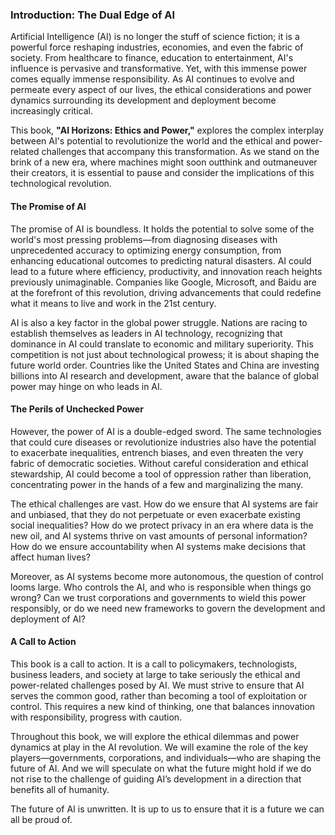 ### **Introduction: The Dual Edge of AI**

Artificial Intelligence (AI) is no longer the stuff of science fiction; it is a powerful force reshaping industries, economies, and even the fabric of society. From healthcare to finance, education to entertainment, AI's influence is pervasive and transformative. Yet, with this immense power comes equally immense responsibility. As AI continues to evolve and permeate every aspect of our lives, the ethical considerations and power dynamics surrounding its development and deployment become increasingly critical.

This book, **"AI Horizons: Ethics and Power,"** explores the complex interplay between AI's potential to revolutionize the world and the ethical and power-related challenges that accompany this transformation. As we stand on the brink of a new era, where machines might soon outthink and outmaneuver their creators, it is essential to pause and consider the implications of this technological revolution.

#### **The Promise of AI**

The promise of AI is boundless. It holds the potential to solve some of the world's most pressing problems—from diagnosing diseases with unprecedented accuracy to optimizing energy consumption, from enhancing educational outcomes to predicting natural disasters. AI could lead to a future where efficiency, productivity, and innovation reach heights previously unimaginable. Companies like Google, Microsoft, and Baidu are at the forefront of this revolution, driving advancements that could redefine what it means to live and work in the 21st century.

AI is also a key factor in the global power struggle. Nations are racing to establish themselves as leaders in AI technology, recognizing that dominance in AI could translate to economic and military superiority. This competition is not just about technological prowess; it is about shaping the future world order. Countries like the United States and China are investing billions into AI research and development, aware that the balance of global power may hinge on who leads in AI.

#### **The Perils of Unchecked Power**

However, the power of AI is a double-edged sword. The same technologies that could cure diseases or revolutionize industries also have the potential to exacerbate inequalities, entrench biases, and even threaten the very fabric of democratic societies. Without careful consideration and ethical stewardship, AI could become a tool of oppression rather than liberation, concentrating power in the hands of a few and marginalizing the many.

The ethical challenges are vast. How do we ensure that AI systems are fair and unbiased, that they do not perpetuate or even exacerbate existing social inequalities? How do we protect privacy in an era where data is the new oil, and AI systems thrive on vast amounts of personal information? How do we ensure accountability when AI systems make decisions that affect human lives?

Moreover, as AI systems become more autonomous, the question of control looms large. Who controls the AI, and who is responsible when things go wrong? Can we trust corporations and governments to wield this power responsibly, or do we need new frameworks to govern the development and deployment of AI?

#### **A Call to Action**

This book is a call to action. It is a call to policymakers, technologists, business leaders, and society at large to take seriously the ethical and power-related challenges posed by AI. We must strive to ensure that AI serves the common good, rather than becoming a tool of exploitation or control. This requires a new kind of thinking, one that balances innovation with responsibility, progress with caution.

Throughout this book, we will explore the ethical dilemmas and power dynamics at play in the AI revolution. We will examine the role of the key players—governments, corporations, and individuals—who are shaping the future of AI. And we will speculate on what the future might hold if we do not rise to the challenge of guiding AI’s development in a direction that benefits all of humanity.

The future of AI is unwritten. It is up to us to ensure that it is a future we can all be proud of.
